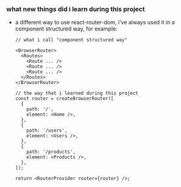 ### what new things did i learn during this project

- a different way to use react-router-dom, i've always used it in a component structured way, for example:

  ```tsx
  // what i call "component structured way"

  <BrowserRouter>
    <Routes>
      <Route ... />
      <Route ... />
      <Route ... />
    </Routes>
  </BrowserRouter>

  // the way that i learned during this project
  const router = createBrowserRouter([
    {
      path: '/',
      element: <Home />,
    },
    {
      path: '/users',
      element: <Users />,
    },
    {
      path: '/products',
      element: <Products />,
    },
  ]);

  return <RouterProvider router={router} />;

  ```

###

